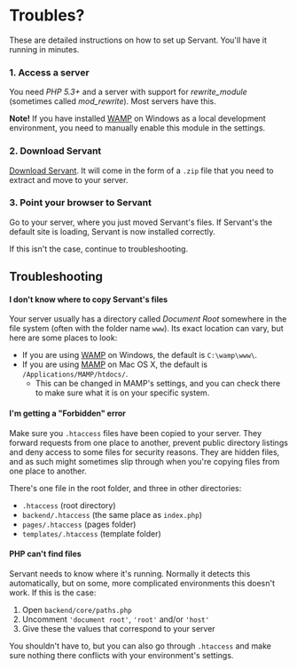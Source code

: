
# Troubles?

These are detailed instructions on how to set up Servant. You'll have it running in minutes.

### 1. Access a server

You need *PHP 5.3+* and a server with support for *rewrite_module* (sometimes called *mod_rewrite*). Most servers have this.

**Note!** If you have installed [WAMP](http://www.wampserver.com/en/) on Windows as a local development environment, you need to manually enable this module in the settings.



### 2. Download Servant

[Download Servant](https://github.com/Eiskis/Servant/archive/master.zip). It will come in the form of a `.zip` file that you need to extract and move to your server.



### 3. Point your browser to Servant

Go to your server, where you just moved Servant's files. If Servant's the default site is loading, Servant is now installed correctly.

If this isn't the case, continue to troubleshooting.



## Troubleshooting

#### I don't know where to copy Servant's files

Your server usually has a directory called *Document Root* somewhere in the file system (often with the folder name `www`). Its exact location can vary, but here are some places to look:

- If you are using [WAMP](http://www.wampserver.com/en/) on Windows, the default is `C:\wamp\www\`.
- If you are using [MAMP](http://www.mamp.info/en/index.html) on Mac OS X, the default is `/Applications/MAMP/htdocs/`.
	- This can be changed in MAMP's settings, and you can check there to make sure what it is on your specific system.



#### I'm getting a "Forbidden" error

Make sure you `.htaccess` files have been copied to your server. They forward requests from one place to another, prevent public directory listings and deny access to some files for security reasons. They are hidden files, and as such might sometimes slip through when you're copying files from one place to another.

There's one file in the root folder, and three in other directories:

- `.htaccess` (root directory)
- `backend/.htaccess` (the same place as `index.php`)
- `pages/.htaccess` (pages folder)
- `templates/.htaccess` (template folder)



#### PHP can't find files

Servant needs to know where it's running. Normally it detects this automatically, but on some, more complicated environments this doesn't work. If this is the case:

1. Open `backend/core/paths.php`
2. Uncomment `'document root'`, `'root'` and/or `'host'`
3. Give these the values that correspond to your server

You shouldn't have to, but you can also go through `.htaccess` and make sure nothing there conflicts with your environment's settings.
